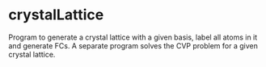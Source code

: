 # crystalLattice
Program to generate a crystal lattice with a given basis, label all atoms in it and generate FCs.
A separate program solves the CVP problem for a given crystal lattice.
